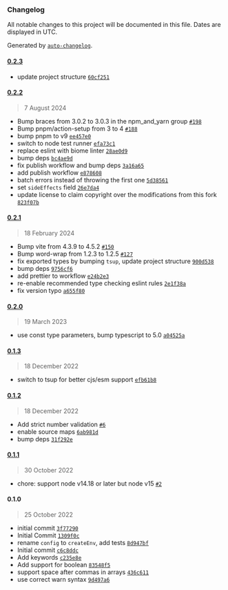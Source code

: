 ### Changelog

All notable changes to this project will be documented in this file. Dates are displayed in UTC.

Generated by [`auto-changelog`](https://github.com/CookPete/auto-changelog).

#### [0.2.3](https://github.com/SuperchupuDev/neon-env/compare/0.2.2...0.2.3)

- update project structure [`60cf251`](https://github.com/SuperchupuDev/neon-env/commit/60cf2515eb6036db160c51d7ead2037aea4d3e9b)

#### [0.2.2](https://github.com/SuperchupuDev/neon-env/compare/0.2.1...0.2.2)

> 7 August 2024

- Bump braces from 3.0.2 to 3.0.3 in the npm_and_yarn group [`#198`](https://github.com/SuperchupuDev/neon-env/pull/198)
- Bump pnpm/action-setup from 3 to 4 [`#188`](https://github.com/SuperchupuDev/neon-env/pull/188)
- bump pnpm to v9 [`ee457e0`](https://github.com/SuperchupuDev/neon-env/commit/ee457e0eebbeb3498cb2b5636a7f18d4ee29047a)
- switch to node test runner [`efa73c1`](https://github.com/SuperchupuDev/neon-env/commit/efa73c18dc9c6f54216b54fc9f5aaebaf29951a2)
- replace eslint with biome linter [`28ae0d9`](https://github.com/SuperchupuDev/neon-env/commit/28ae0d9c5bf6f729160b2268edeb5ec4b137025a)
- bump deps [`bc4ae9d`](https://github.com/SuperchupuDev/neon-env/commit/bc4ae9df774a826a1710dbf2baf127fc14e144d3)
- fix publish workflow and bump deps [`3a16a65`](https://github.com/SuperchupuDev/neon-env/commit/3a16a65318770062d63aece401ecaad0bf88171c)
- add publish workflow [`e878608`](https://github.com/SuperchupuDev/neon-env/commit/e87860885c897e9d6d598ba3e952fe3911e82f7a)
- batch errors instead of throwing the first one [`5d38561`](https://github.com/SuperchupuDev/neon-env/commit/5d38561cd51daa150f30c09fe40cd9b1240d630a)
- set `sideEffects` field [`26e7da4`](https://github.com/SuperchupuDev/neon-env/commit/26e7da44d0763d7b7ecbd78302c8ab90bb75ae79)
- update license to claim copyright over the modifications from this fork [`823f07b`](https://github.com/SuperchupuDev/neon-env/commit/823f07b72a877a2e9d0bab235a10b8ad3db06dcf)

#### [0.2.1](https://github.com/SuperchupuDev/neon-env/compare/0.2.0...0.2.1)

> 18 February 2024

- Bump vite from 4.3.9 to 4.5.2 [`#150`](https://github.com/SuperchupuDev/neon-env/pull/150)
- Bump word-wrap from 1.2.3 to 1.2.5 [`#127`](https://github.com/SuperchupuDev/neon-env/pull/127)
- fix exported types by bumping `tsup`, update project structure [`900d538`](https://github.com/SuperchupuDev/neon-env/commit/900d538a0c130af5c1e042c0efba3447ae1e05fb)
- bump deps [`9756cf6`](https://github.com/SuperchupuDev/neon-env/commit/9756cf6173080129d4bcd2b12728ea8d675d01ec)
- add prettier to workflow [`e24b2e3`](https://github.com/SuperchupuDev/neon-env/commit/e24b2e3746e4c5d144c2eae24724a3104247fa44)
- re-enable recommended type checking eslint rules [`2e1f38a`](https://github.com/SuperchupuDev/neon-env/commit/2e1f38a03df64d4d79f42f4ba2d3206339ffc013)
- fix version typo [`a655f80`](https://github.com/SuperchupuDev/neon-env/commit/a655f800260feb0e7e91368ed889a3086e5333ed)

#### [0.2.0](https://github.com/SuperchupuDev/neon-env/compare/0.1.3...0.2.0)

> 19 March 2023

- use const type parameters, bump typescript to 5.0 [`a04525a`](https://github.com/SuperchupuDev/neon-env/commit/a04525ab1d57f5e40acb9df441c5f909e58af27c)

#### [0.1.3](https://github.com/SuperchupuDev/neon-env/compare/0.1.2...0.1.3)

> 18 December 2022

- switch to tsup for better cjs/esm support [`efb61b8`](https://github.com/SuperchupuDev/neon-env/commit/efb61b82f39c783c3deff608eb4af91180d78584)

#### [0.1.2](https://github.com/SuperchupuDev/neon-env/compare/0.1.1...0.1.2)

> 18 December 2022

- Add strict number validation [`#6`](https://github.com/SuperchupuDev/neon-env/pull/6)
- enable source maps [`6ab981d`](https://github.com/SuperchupuDev/neon-env/commit/6ab981d90fd85c6804f4b2db385c16972ce5a5c5)
- bump deps [`31f292e`](https://github.com/SuperchupuDev/neon-env/commit/31f292e73cf2c4834f71132762a4f6d04da98283)

#### [0.1.1](https://github.com/SuperchupuDev/neon-env/compare/0.1.0...0.1.1)

> 30 October 2022

- chore: support node v14.18 or later but node v15 [`#2`](https://github.com/SuperchupuDev/neon-env/pull/2)

#### 0.1.0

> 25 October 2022

- initial commit [`3f77290`](https://github.com/SuperchupuDev/neon-env/commit/3f7729006640e2ab6908c4d6e4efab68b68e66b5)
- Initial Commit [`1309f0c`](https://github.com/SuperchupuDev/neon-env/commit/1309f0c2e4481e302321391f8537388d4478ee6b)
- rename `config` to `createEnv`, add tests [`8d947bf`](https://github.com/SuperchupuDev/neon-env/commit/8d947bf3ad46dcfb2835fe6097bcbf41b214252e)
- Initial commit [`c6c8ddc`](https://github.com/SuperchupuDev/neon-env/commit/c6c8ddccd14485f353f11d299ee7710ef49c70ce)
- Add keywords [`c235e8e`](https://github.com/SuperchupuDev/neon-env/commit/c235e8e7ae5d077f56b7a2b6e6f26c571144d222)
- Add support for boolean [`83548f5`](https://github.com/SuperchupuDev/neon-env/commit/83548f5e59bd8babfccc67cb27371377b024ae1e)
- support space after commas in arrays [`436c611`](https://github.com/SuperchupuDev/neon-env/commit/436c6112c07eb99eb2011f55cdc1b4872d94cc76)
- use correct warn syntax [`9d497a6`](https://github.com/SuperchupuDev/neon-env/commit/9d497a66a12c4943d4456dfbfe057611ebf00895)
